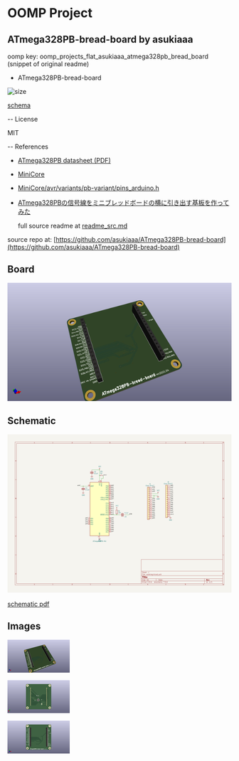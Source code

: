 # OOMP Project  
## ATmega328PB-bread-board  by asukiaaa  
  
oomp key: oomp_projects_flat_asukiaaa_atmega328pb_bread_board  
(snippet of original readme)  
  
- ATmega328PB-bread-board  
  
![size](/docs/size.png)  
  
[schema](/docs/ATmega328PB-bread-board.pdf)  
  
-- License  
  
MIT  
  
-- References  
  
- [ATmega328PB datasheet (PDF)](http://ww1.microchip.com/downloads/en/DeviceDoc/40001906A.pdf)  
- [MiniCore](https://github.com/MCUdude/MiniCore)  
- [MiniCore/avr/variants/pb-variant/pins_arduino.h](https://github.com/MCUdude/MiniCore/blob/master/avr/variants/pb-variant/pins_arduino.h)  
- [ATmega328PBの信号線をミニブレッドボードの横に引き出す基板を作ってみた ](https://asukiaaa.blogspot.com/2020/07/atmega328pb-mini-breadboard-breakout.html)  
  
  full source readme at [readme_src.md](readme_src.md)  
  
source repo at: [https://github.com/asukiaaa/ATmega328PB-bread-board](https://github.com/asukiaaa/ATmega328PB-bread-board)  
## Board  
  
[![working_3d.png](working_3d_600.png)](working_3d.png)  
## Schematic  
  
[![working_schematic.png](working_schematic_600.png)](working_schematic.png)  
  
[schematic pdf](working_schematic.pdf)  
## Images  
  
[![working_3d.png](working_3d_140.png)](working_3d.png)  
  
[![working_3d_back.png](working_3d_back_140.png)](working_3d_back.png)  
  
[![working_3d_front.png](working_3d_front_140.png)](working_3d_front.png)  
